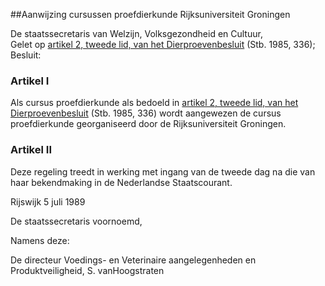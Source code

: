 <meta http-equiv='Content-Type' content='text/html; charset=utf-8' />

##Aanwijzing cursussen proefdierkunde Rijksuniversiteit Groningen

De staatssecretaris van Welzijn, Volksgezondheid en Cultuur,  
Gelet op [artikel 2, tweede lid, van het Dierproevenbesluit](../../AMvB/dierproevenbesluit/BWBR0003802/README.md) (Stb. 1985, 336);
Besluit:    

### Artikel  I  

Als cursus proefdierkunde als bedoeld in [artikel 2, tweede lid, van het Dierproevenbesluit](../../AMvB/dierproevenbesluit/BWBR0003802/README.md) (Stb. 1985, 336) wordt aangewezen de cursus proefdierkunde georganiseerd door de Rijksuniversiteit Groningen.  

### Artikel  II  

Deze regeling treedt in werking met ingang van de tweede dag na die van haar bekendmaking in de Nederlandse Staatscourant.  

Rijswijk 
5 juli 1989    

De 
staatssecretaris voornoemd, 

Namens deze: 

De 
directeur Voedings- en Veterinaire aangelegenheden en Produktveiligheid, 
S. vanHoogstraten    
